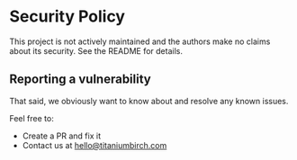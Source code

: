 # Security Policy

This project is not actively maintained and the authors make no claims about its security. See the README for details.

## Reporting a vulnerability

That said, we obviously want to know about and resolve any known issues.

Feel free to:

- Create a PR and fix it
- Contact us at hello@titaniumbirch.com
